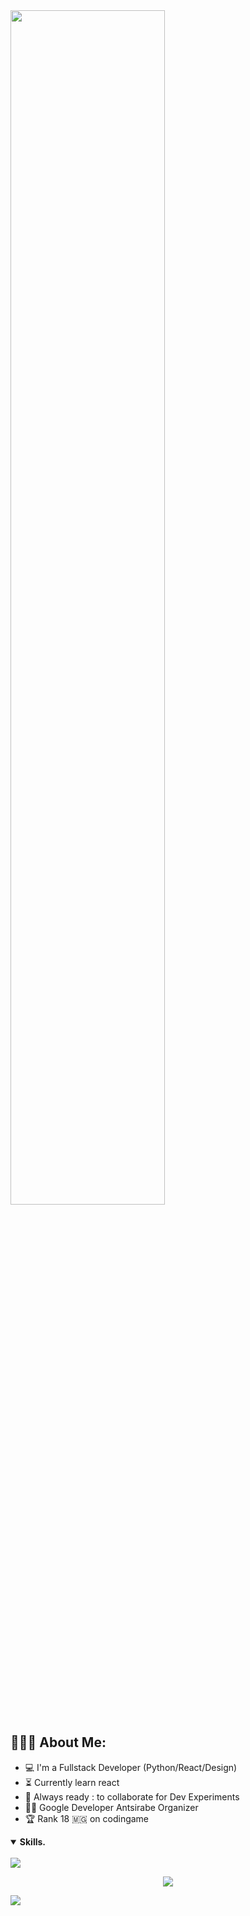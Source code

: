 <img src="https://readme-typing-svg.demolab.com?font=Inconsolata&weight=500&size=50&duration=4000&pause=300&color=4dffb5&center=true&vCenter=true&multiline=true&repeat=false&random=false&width=1300&height=140&lines=Hello+;I'm+Luca%2C+a+Python+and+React+developer" width="70%" />

<h2 align="left">👨🏻‍💻 About Me:</h2>

- :computer: I'm a Fullstack Developer (Python/React/Design)
- :hourglass_flowing_sand: Currently learn react
- :rocket: Always ready : to collaborate for Dev Experiments
- :man_technologist: Google Developer Antsirabe Organizer
- :trophy: Rank 18 🇲🇬 on codingame
<details open>
    <summary align="left">
        <b align="center">Skills.</b>
    </summary>
    <br/>
    <div>
        <img src="https://skillicons.dev/icons?i=python,django,flask,fastapi,react,html,css,js,figma,tailwind,bootstrap,git,github,mysql,postgres"/>
    </div>
</details>
<p align="center">
  <img src ="https://github-readme-streak-stats.herokuapp.com?user=LucaZH&theme=darcula&hide_border=true&background=FFFFFF00">
</p>
<img src='https://komarev.com/ghpvc/?username=lucazh&style=for-the-badge'>
